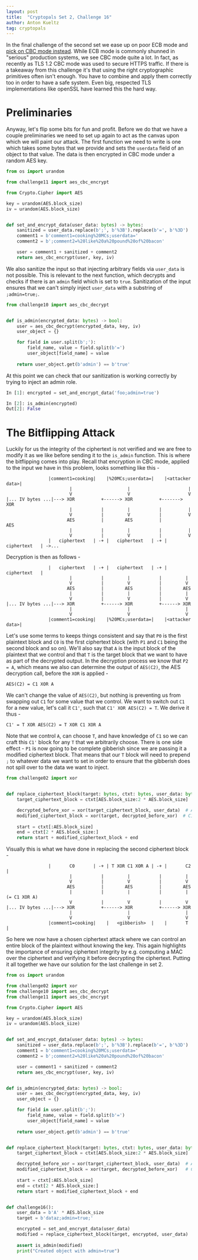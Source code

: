 ```yaml
---
layout: post
title:  "Cryptopals Set 2, Challenge 16"
author: Anton Kueltz
tag: cryptopals
---
```


In the final challenge of the second set we ease up on poor ECB mode and
[pick on CBC mode instead](https://cryptopals.com/sets/2/challenges/16). While ECB mode
is commonly shunned in "serious" production systems, we see CBC mode quite a lot. In
fact, as recently as TLS 1.2 CBC mode was used to secure HTTPS traffic. If there is a
takeaway from this challenge it's that using the right cryptographic primitives often
isn't enough. You have to combine and apply them correctly too in order to have a safe
system. Even big, respected TLS implementations like openSSL have learned this the hard
way.

# Preliminaries

Anyway, let's flip some bits for fun and profit. Before we do that we have a couple
preliminaries we need to set up again to act as the canvas upon which we will paint our
attack. The first function we need to write is one which takes some bytes that we provide
and sets the `userdata` field of an object to that value. The data is then encrypted in
CBC mode under a random AES key.

```python
from os import urandom

from challenge11 import aes_cbc_encrypt

from Crypto.Cipher import AES

key = urandom(AES.block_size)
iv = urandom(AES.block_size)


def set_and_encrypt_data(user_data: bytes) -> bytes:
    sanitized = user_data.replace(b';', b'%3B').replace(b'=', b'%3D')
    comment1 = b'comment1=cooking%20MCs;userdata='
    comment2 = b';comment2=%20like%20a%20pound%20of%20bacon'

    user = comment1 + sanitized + comment2
    return aes_cbc_encrypt(user, key, iv)
```

We also sanitize the input so that injecting arbitrary fields via `user_data` is not possible.
This is relevant to the next function, which decrypts and checks if there is an `admin` field which 
is set to `true`. Sanitization of the input ensures that we can't simply inject `user_data` with
a substring of `;admin=true;`.

```python
from challenge10 import aes_cbc_decrypt


def is_admin(encrypted_data: bytes) -> bool:
    user = aes_cbc_decrypt(encrypted_data, key, iv)
    user_object = {}

    for field in user.split(b';'):
        field_name, value = field.split(b'=')
        user_object[field_name] = value
    
    return user_object.get(b'admin') == b'true'
```

At this point we can check that our sanitization is working correctly by trying to inject an admin role.

```python
In [1]: encrypted = set_and_encrypt_data('foo;admin=true')

In [2]: is_admin(encrypted)
Out[2]: False
```

# The Bitflipping Attack

Luckily for us the integrity of the ciphertext is not verified and we are free to modify it as we like before
sending it to the `is_admin` function. This is where the bitflipping comes into play. Recall that encryption in
CBC mode, applied to the input we have in this problem, looks something like this -

```
                |comment1=cooking|    |%20MCs;userdata=|    |<attacker data>|
                        |                     |                      |
                        V                     V                      V
|... IV bytes ...|---> XOR          +------> XOR          +-------> XOR
                        |           |         |           |          |
                        V           |         V           |          V
                       AES          |        AES          |         AES
                        |           |         |           |          |
                        V           |         V           |          V
                |   ciphertext   | -+ |   ciphertext   | -+ |   ciphertext   | ->...
```

Decryption is then as follows -

```
                |   ciphertext   | -+ |   ciphertext   | -+ |   ciphertext   |
                        |           |         |           |         |
                        V           |         V           |         V
                       AES          |        AES          |        AES
                        |           |         |           |         |
                        V           |         V           |         V 
|... IV bytes ...|---> XOR          +------> XOR          +------> XOR
                        |                     |                     |
                        V                     V                     V
                |comment1=cooking|    |%20MCs;userdata=|    |<attacker data>|
```

Let's use some terms to keeps things consistent and say that `P0` is the first plaintext
block and `C0` is the first ciphertext block (with `P1` and `C1` being the second block and
so on). We'll also say that `A` is the input block of the plaintext that we control and that
`T` is the target block that we want to have as part of the decrypted output. In the decryption
process we know that `P2 = A`, which means we also can determine the output of `AES(C2)`,
the AES decryption call, before the `XOR` is applied -

```
AES(C2) = C1 XOR A
```

We can't change the value of `AES(C2)`, but nothing is preventing us from swapping out `C1` for
some value that we control. We want to switch out `C1` for a new value, let's call it `C1'`,
such that `C1' XOR AES(C2) = T`. We derive it thus -

```
C1' = T XOR AES(C2) = T XOR C1 XOR A
```

Note that we control `A`, can choose `T`, and have knowledge of `C1` so we can craft
this `C1'` block for any `T` that we arbitrarily choose. There is one side effect - `P1` is now
going to be complete gibberish since we are passing it a modified ciphertext block. That means
that our `T` block will need to prepend `;` to whatever data we want to set in order to ensure
that the gibberish does not spill over to the data we want to inject.

```python
from challenge02 import xor


def replace_ciphertext_block(target: bytes, ctxt: bytes, user_data: bytes) -> bytes:
    target_ciphertext_block = ctxt[AES.block_size:2 * AES.block_size]  # C1

    decrypted_before_xor = xor(target_ciphertext_block, user_data)  # AES(C2)
    modified_ciphertext_block = xor(target, decrypted_before_xor)  # C1'
    
    start = ctxt[:AES.block_size]
    end = ctxt[2 * AES.block_size:]
    return start + modified_ciphertext_block + end
```

Visually this is what we have done in replacing the second ciphertext block -

```
                |       C0       | -+ | T XOR C1 XOR A | -+ |       C2       |
                        |           |         |           |         |
                        V           |         V           |         V
                       AES          |        AES          |        AES
                        |           |         |           |         | (= C1 XOR A)
                        V           |         V           |         V 
|... IV bytes ...|---> XOR          +------> XOR          +------> XOR
                        |                     |                     |
                        V                     V                     V
                |comment1=cooking|    |   <gibberish>  |    |       T        |
```

So here we now have a chosen ciphertext attack where we can control an entire block of the
plaintext without knowing the key. This again highlights the importance of ensuring ciphertext
integrity by e.g. computing a MAC over the ciphertext and verifying it before decrypting the
ciphertext. Putting it all together we have our solution for the last challenge in set 2.

```python
from os import urandom

from challenge02 import xor
from challenge10 import aes_cbc_decrypt
from challenge11 import aes_cbc_encrypt

from Crypto.Cipher import AES

key = urandom(AES.block_size)
iv = urandom(AES.block_size)


def set_and_encrypt_data(user_data: bytes) -> bytes:
    sanitized = user_data.replace(b';', b'%3B').replace(b'=', b'%3D')
    comment1 = b'comment1=cooking%20MCs;userdata='
    comment2 = b';comment2=%20like%20a%20pound%20of%20bacon'

    user = comment1 + sanitized + comment2
    return aes_cbc_encrypt(user, key, iv)


def is_admin(encrypted_data: bytes) -> bool:
    user = aes_cbc_decrypt(encrypted_data, key, iv)
    user_object = {}

    for field in user.split(b';'):
        field_name, value = field.split(b'=')
        user_object[field_name] = value
    
    return user_object.get(b'admin') == b'true'


def replace_ciphertext_block(target: bytes, ctxt: bytes, user_data: bytes) -> bytes:
    target_ciphertext_block = ctxt[AES.block_size:2 * AES.block_size]

    decrypted_before_xor = xor(target_ciphertext_block, user_data)  # AES(C2)
    modified_ciphertext_block = xor(target, decrypted_before_xor)   # C1'
    
    start = ctxt[:AES.block_size]
    end = ctxt[2 * AES.block_size:]
    return start + modified_ciphertext_block + end


def challenge16():
    user_data = b'A' * AES.block_size
    target = b'dataz;admin=true;'

    encrypted = set_and_encrypt_data(user_data)
    modified = replace_ciphertext_block(target, encrypted, user_data)
    
    assert is_admin(modified)
    print("Created object with admin=true")
```
